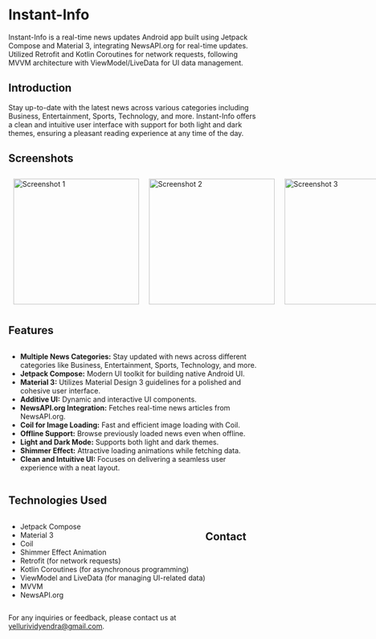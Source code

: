 # Instant-Info

Instant-Info is a real-time news updates Android app built using Jetpack Compose and Material 3, integrating NewsAPI.org for real-time updates. Utilized Retrofit and Kotlin Coroutines for network requests, following MVVM architecture with ViewModel/LiveData for UI data management.

## Introduction

Stay up-to-date with the latest news across various categories including Business, Entertainment, Sports, Technology, and more. Instant-Info offers a clean and intuitive user interface with support for both light and dark themes, ensuring a pleasant reading experience at any time of the day.

## Screenshots

<div style="display: flex; flex-wrap: wrap;">
    <!-- First Row -->
    <div style="display: flex;">
        <img src="https://github.com/yellurividyendra/InstantInfo/assets/124505605/c0248ebf-7b02-43f1-a5e6-de991cafc9b1" alt="Screenshot 1" width="250" style="margin: 10px;" />
        <img src="https://github.com/yellurividyendra/InstantInfo/assets/124505605/8fdf3adc-2421-4e8e-a93b-877c188afabd" alt="Screenshot 2" width="250" style="margin: 10px;" />
        <img src="https://github.com/yellurividyendra/InstantInfo/assets/124505605/367e07c1-bf75-4585-ab9c-3550b23b0bc6" alt="Screenshot 3" width="250" style="margin: 10px;" />
        <img src="https://github.com/yellurividyendra/InstantInfo/assets/124505605/407ecf3d-a6b7-432f-ac4d-9836bab0f233" alt="Screenshot 4" width="250" style="margin: 10px;" />
        <img src="https://github.com/yellurividyendra/InstantInfo/assets/124505605/226d9530-4dff-46af-80b5-d2822056d7b9" alt="Screenshot 4" width="250" style="margin: 10px;" />
        <img src="https://github.com/yellurividyendra/InstantInfo/assets/124505605/45144455-d5ef-4972-bd7f-3072c81ec35b" alt="Screenshot 4" width="250" style="margin: 10px;" />   
  <img src="https://github.com/yellurividyendra/InstantInfo/assets/124505605/2222ffb8-85c2-4197-a9a6-8d628028f000" alt="Screenshot 5" style="width: 100%; height: auto; margin: 10px;" />
    </div>
   



## Features

- **Multiple News Categories:** Stay updated with news across different categories like Business, Entertainment, Sports, Technology, and more.
- **Jetpack Compose:** Modern UI toolkit for building native Android UI.
- **Material 3:** Utilizes Material Design 3 guidelines for a polished and cohesive user interface.
- **Additive UI:** Dynamic and interactive UI components.
- **NewsAPI.org Integration:** Fetches real-time news articles from NewsAPI.org.
- **Coil for Image Loading:** Fast and efficient image loading with Coil.
- **Offline Support:** Browse previously loaded news even when offline.
- **Light and Dark Mode:** Supports both light and dark themes.
- **Shimmer Effect:** Attractive loading animations while fetching data.
- **Clean and Intuitive UI:** Focuses on delivering a seamless user experience with a neat layout.

## Technologies Used

- Jetpack Compose
- Material 3
- Coil
- Shimmer Effect Animation
- Retrofit (for network requests)
- Kotlin Coroutines (for asynchronous programming)
- ViewModel and LiveData (for managing UI-related data)
- MVVM
- NewsAPI.org

## Contact

For any inquiries or feedback, please contact us at [yellurividyendra@gmail.com](mailto:yellurividyendra@gmail.com).
